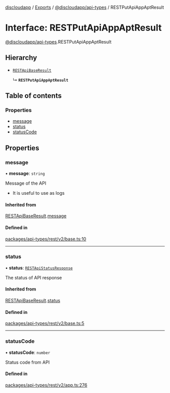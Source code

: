 [discloudapp](../README.md) / [Exports](../modules.md) / [@discloudapp/api-types](../modules/discloudapp_api_types.md) / RESTPutApiAppAptResult

# Interface: RESTPutApiAppAptResult

[@discloudapp/api-types](../modules/discloudapp_api_types.md).RESTPutApiAppAptResult

## Hierarchy

- [`RESTApiBaseResult`](discloudapp_api_types.RESTApiBaseResult.md)

  ↳ **`RESTPutApiAppAptResult`**

## Table of contents

### Properties

- [message](discloudapp_api_types.RESTPutApiAppAptResult.md#message)
- [status](discloudapp_api_types.RESTPutApiAppAptResult.md#status)
- [statusCode](discloudapp_api_types.RESTPutApiAppAptResult.md#statuscode)

## Properties

### message

• **message**: `string`

Message of the API
- It is useful to use as logs

#### Inherited from

[RESTApiBaseResult](discloudapp_api_types.RESTApiBaseResult.md).[message](discloudapp_api_types.RESTApiBaseResult.md#message)

#### Defined in

[packages/api-types/rest/v2/base.ts:10](https://github.com/discloud/discloud.app/blob/9c516a5/packages/api-types/rest/v2/base.ts#L10)

___

### status

• **status**: [`RESTApiStatusResponse`](../modules/discloudapp_api_types.md#restapistatusresponse)

The status of API response

#### Inherited from

[RESTApiBaseResult](discloudapp_api_types.RESTApiBaseResult.md).[status](discloudapp_api_types.RESTApiBaseResult.md#status)

#### Defined in

[packages/api-types/rest/v2/base.ts:5](https://github.com/discloud/discloud.app/blob/9c516a5/packages/api-types/rest/v2/base.ts#L5)

___

### statusCode

• **statusCode**: `number`

Status code from API

#### Defined in

[packages/api-types/rest/v2/app.ts:276](https://github.com/discloud/discloud.app/blob/9c516a5/packages/api-types/rest/v2/app.ts#L276)
